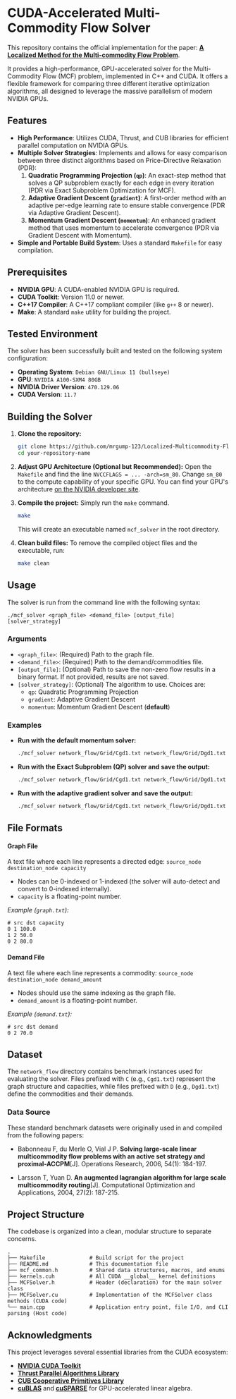 # CUDA-Accelerated Multi-Commodity Flow Solver

This repository contains the official implementation for the paper: **[A Localized Method for the Multi-commodity Flow Problem](https://arxiv.org/abs/2108.07549)**.

It provides a high-performance, GPU-accelerated solver for the Multi-Commodity Flow (MCF) problem, implemented in C++ and CUDA. It offers a flexible framework for comparing three different iterative optimization algorithms, all designed to leverage the massive parallelism of modern NVIDIA GPUs.

## Features

- **High Performance**: Utilizes CUDA, Thrust, and CUB libraries for efficient parallel computation on NVIDIA GPUs.
- **Multiple Solver Strategies**: Implements and allows for easy comparison between three distinct algorithms based on Price-Directive Relaxation (PDR):
    1.  **Quadratic Programming Projection (`qp`)**: An exact-step method that solves a QP subproblem exactly for each edge in every iteration (PDR via Exact Subproblem Optimization for MCF).
    2.  **Adaptive Gradient Descent (`gradient`)**: A first-order method with an adaptive per-edge learning rate to ensure stable convergence (PDR via Adaptive Gradient Descent).
    3.  **Momentum Gradient Descent (`momentum`)**: An enhanced gradient method that uses momentum to accelerate convergence (PDR via Gradient Descent with Momentum).
- **Simple and Portable Build System**: Uses a standard `Makefile` for easy compilation.

## Prerequisites

- **NVIDIA GPU**: A CUDA-enabled NVIDIA GPU is required.
- **CUDA Toolkit**: Version 11.0 or newer.
- **C++17 Compiler**: A C++17 compliant compiler (like `g++` 8 or newer).
- **Make**: A standard `make` utility for building the project.

## Tested Environment

The solver has been successfully built and tested on the following system configuration:

-   **Operating System**: `Debian GNU/Linux 11 (bullseye)`
-   **GPU**: `NVIDIA A100-SXM4 80GB`
-   **NVIDIA Driver Version**: `470.129.06`
-   **CUDA Version**: `11.7`

## Building the Solver

1.  **Clone the repository:**
    ```bash
    git clone https://github.com/mrgump-123/Localized-Multicommodity-Flow.git
    cd your-repository-name
    ```

2.  **Adjust GPU Architecture (Optional but Recommended):**
    Open the `Makefile` and find the line `NVCCFLAGS = ... -arch=sm_80`. Change `sm_80` to the compute capability of your specific GPU. You can find your GPU's architecture [on the NVIDIA developer site](https://developer.nvidia.com/cuda-gpus).

3.  **Compile the project:**
    Simply run the `make` command.
    ```bash
    make
    ```
    This will create an executable named `mcf_solver` in the root directory.

4.  **Clean build files:**
    To remove the compiled object files and the executable, run:
    ```bash
    make clean
    ```

## Usage

The solver is run from the command line with the following syntax:

```
./mcf_solver <graph_file> <demand_file> [output_file] [solver_strategy]
```

### Arguments

-   `<graph_file>`: (Required) Path to the graph file.
-   `<demand_file>`: (Required) Path to the demand/commodities file.
-   `[output_file]`: (Optional) Path to save the non-zero flow results in a binary format. If not provided, results are not saved.
-   `[solver_strategy]`: (Optional) The algorithm to use. Choices are:
    -   `qp`: Quadratic Programming Projection
    -   `gradient`: Adaptive Gradient Descent
    -   `momentum`: Momentum Gradient Descent (**default**)

### Examples

-   **Run with the default momentum solver:**
    ```bash
    ./mcf_solver network_flow/Grid/Cgd1.txt network_flow/Grid/Dgd1.txt solution.bin
    ```

-   **Run with the Exact Subproblem (QP) solver and save the output:**
    ```bash
    ./mcf_solver network_flow/Grid/Cgd1.txt network_flow/Grid/Dgd1.txt solution.bin qp
    ```

-   **Run with the adaptive gradient solver and save the output:**
    ```bash
    ./mcf_solver network_flow/Grid/Cgd1.txt network_flow/Grid/Dgd1.txt solution.bin gradient
    ```

## File Formats

#### Graph File

A text file where each line represents a directed edge:
`source_node destination_node capacity`

-   Nodes can be 0-indexed or 1-indexed (the solver will auto-detect and convert to 0-indexed internally).
-   `capacity` is a floating-point number.

*Example (`graph.txt`):*
```
# src dst capacity
0 1 100.0
1 2 50.0
0 2 80.0
```

#### Demand File

A text file where each line represents a commodity:
`source_node destination_node demand_amount`

-   Nodes should use the same indexing as the graph file.
-   `demand_amount` is a floating-point number.

*Example (`demand.txt`):*
```
# src dst demand
0 2 70.0
```

## Dataset

The `network_flow` directory contains benchmark instances used for evaluating the solver. Files prefixed with `C` (e.g., `Cgd1.txt`) represent the graph structure and capacities, while files prefixed with `D` (e.g., `Dgd1.txt`) define the commodities and their demands.


### Data Source

These standard benchmark datasets were originally used in and compiled from the following papers:

-   Babonneau F, du Merle O, Vial J P. **Solving large-scale linear multicommodity flow problems with an active set strategy and proximal-ACCPM**[J]. Operations Research, 2006, 54(1): 184-197.

-   Larsson T, Yuan D. **An augmented lagrangian algorithm for large scale multicommodity routing**[J]. Computational Optimization and Applications, 2004, 27(2): 187-215.

## Project Structure

The codebase is organized into a clean, modular structure to separate concerns.

```
.
├── Makefile              # Build script for the project
├── README.md             # This documentation file
├── mcf_common.h          # Shared data structures, macros, and enums
├── kernels.cuh           # All CUDA __global__ kernel definitions
├── MCFSolver.h           # Header (declaration) for the main solver class
├── MCFSolver.cu          # Implementation of the MCFSolver class methods (CUDA code)
└── main.cpp              # Application entry point, file I/O, and CLI parsing (Host code)
```

## Acknowledgments

This project leverages several essential libraries from the CUDA ecosystem:
-   [**NVIDIA CUDA Toolkit**](https://developer.nvidia.com/cuda-toolkit)
-   [**Thrust Parallel Algorithms Library**](https://docs.nvidia.com/cuda/thrust/)
-   [**CUB Cooperative Primitives Library**](https://github.com/NVIDIA/cub)
-   [**cuBLAS**](https://docs.nvidia.com/cuda/cublas/index.html) and [**cuSPARSE**](https://docs.nvidia.com/cuda/cusparse/index.html) for GPU-accelerated linear algebra.
